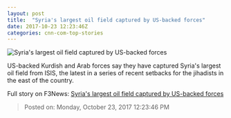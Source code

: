 ```yaml
---
layout: post
title:  "Syria's largest oil field captured by US-backed forces"
date: 2017-10-23 12:23:46Z
categories: cnn-com-top-stories
---
```


![Syria's largest oil field captured by US-backed forces](http://cdn.cnn.com/cnnnext/dam/assets/171017093833-02-raqqa-1016-super-tease.jpg)

US-backed Kurdish and Arab forces say they have captured Syria's largest oil field from ISIS, the latest in a series of recent setbacks for the jihadists in the east of the country.


Full story on F3News: [Syria's largest oil field captured by US-backed forces](http://www.f3nws.com/n/pK2GSH)

> Posted on: Monday, October 23, 2017 12:23:46 PM
